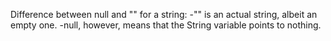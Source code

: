 Difference between null and "" for a string:
-"" is an actual string, albeit an empty one.
-null, however, means that the String variable points to nothing.
